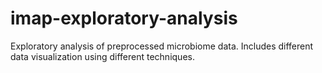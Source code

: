 # imap-exploratory-analysis
Exploratory analysis of preprocessed microbiome data. Includes different data visualization using different techniques.
